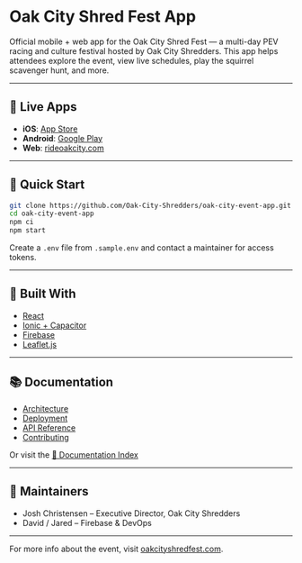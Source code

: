 # Oak City Shred Fest App

Official mobile + web app for the Oak City Shred Fest — a multi-day PEV racing and culture festival hosted by Oak City Shredders. This app helps attendees explore the event, view live schedules, play the squirrel scavenger hunt, and more.

---

## 📲 Live Apps

- **iOS**: [App Store](https://apps.apple.com/us/app/oak-city-shred-fest/id6741046929)
- **Android**: [Google Play](https://play.google.com/store/apps/details?id=com.oakcityshredfest.app)
- **Web**: [rideoakcity.com](http://rideoakcity.com)

---

## 🚀 Quick Start

```bash
git clone https://github.com/Oak-City-Shredders/oak-city-event-app.git
cd oak-city-event-app
npm ci
npm start
```

Create a `.env` file from `.sample.env` and contact a maintainer for access tokens.

---

## 🧱 Built With

- [React](https://reactjs.org/)
- [Ionic + Capacitor](https://ionicframework.com/)
- [Firebase](https://firebase.google.com/)
- [Leaflet.js](https://leafletjs.com/)

---

## 📚 Documentation

- [Architecture](./docs/ARCHITECTURE.md)
- [Deployment](./docs/DEPLOYMENT.md)
- [API Reference](./docs/API.md)
- [Contributing](./docs/CONTRIBUTING.md)

Or visit the [📖 Documentation Index](./docs/index.md)

---

## 👥 Maintainers

- Josh Christensen – Executive Director, Oak City Shredders
- David / Jared – Firebase & DevOps

---

For more info about the event, visit [oakcityshredfest.com](https://www.oakcityshredfest.com).
